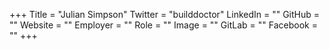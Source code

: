 +++
Title = "Julian Simpson"
Twitter = "builddoctor"
LinkedIn = ""
GitHub = ""
Website = ""
Employer = ""
Role = ""
Image = ""
GitLab = ""
Facebook = ""
+++
